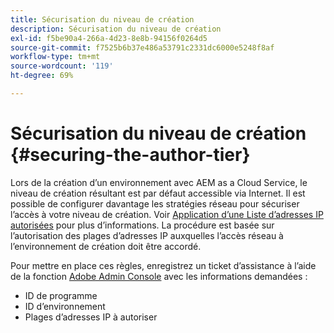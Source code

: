 ```yaml
---
title: Sécurisation du niveau de création
description: Sécurisation du niveau de création
exl-id: f5be90a4-266a-4d23-8e8b-94156f0264d5
source-git-commit: f7525b6b37e486a53791c2331dc6000e5248f8af
workflow-type: tm+mt
source-wordcount: '119'
ht-degree: 69%

---
```


# Sécurisation du niveau de création {#securing-the-author-tier}

Lors de la création d’un environnement avec AEM as a Cloud Service, le niveau de création résultant est par défaut accessible via Internet. Il est possible de configurer davantage les stratégies réseau pour sécuriser l’accès à votre niveau de création. Voir [Application d’une Liste d’adresses IP autorisées](https://experienceleague.adobe.com/docs/experience-manager-cloud-service/implementing/using-cloud-manager/ip-allow-lists/apply-allow-list.html?lang=fr) pour plus d’informations. La procédure est basée sur l’autorisation des plages d’adresses IP auxquelles l’accès réseau à l’environnement de création doit être accordé.

Pour mettre en place ces règles, enregistrez un ticket d’assistance à l’aide de la fonction [Adobe Admin Console](https://adminconsole.adobe.com/) avec les informations demandées :

* ID de programme
* ID d’environnement
* Plages d’adresses IP à autoriser

